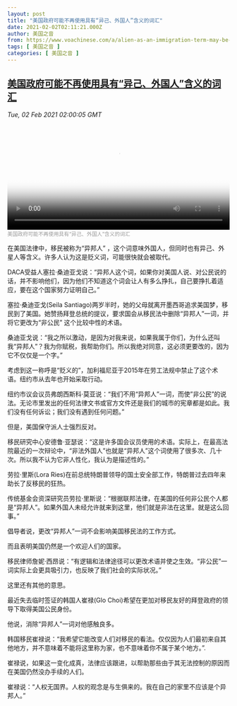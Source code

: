 ```yaml
---
layout: post
title: "美国政府可能不再使用具有“异己、外国人”含义的词汇"
date: 2021-02-02T02:11:21.000Z
author: 美国之音
from: https://www.voachinese.com/a/alien-as-an-immigration-term-may-be-coming-to-an-end-20210201/5761235.html
tags: [ 美国之音 ]
categories: [ 美国之音 ]
---
```

<!--1612231881000-->
[美国政府可能不再使用具有“异己、外国人”含义的词汇](https://www.voachinese.com/a/alien-as-an-immigration-term-may-be-coming-to-an-end-20210201/5761235.html)
------

<div>
<div><i>Tue, 02 Feb 2021 02:00:05 GMT</i></div><video poster="https://images.weserv.nl?url=gdb.voanews.com/c0293a78-112d-402c-b27e-cde0b7d68f1f_tv_r1_s_w900.jpg" src="https://av.voanews.com/Videoroot/Pangeavideo/2021/02/c/c0/c0293a78-112d-402c-b27e-cde0b7d68f1f_240p.mp4" style="width:100%" controls></video><div><small style="color: #999;">美国政府可能不再使用具有“异己、外国人”含义的词汇</small></div><p>在美国法律中，移民被称为“异邦人” ，这个词意味外国人，但同时也有异己、外星人等含义。许多人认为这是贬义词，可能很快就会被取代。</p><p>DACA受益人塞拉·桑迪亚戈说：“异邦人这个词，如果你对美国人说、对公民说的话，并不影响他们，因为他们不知道这个词会让人有多么挣扎，自己要挣扎着适应，要在这个国家努力证明自己。”</p><p>塞拉·桑迪亚戈(Seila Santiago)两岁半时，她的父母就离开墨西哥追求美国梦，移民到了美国。她赞扬拜登总统的提议，要求国会从移民法中删除“异邦人”一词，并将它更改为“非公民” 这个比较中性的术语。</p><p>桑迪亚戈说：“我之所以激动，是因为对我来说，如果我属于你们，为什么还叫我“异邦人”？我为你赋税，我帮助你们。所以我绝对同意，这必须更要改的，因为它不仅仅是一个字。”</p><p>考虑到这一称呼是“贬义的”，加利福尼亚于2015年在劳工法规中禁止了这个术语。纽约市从去年也开始采取行动。</p><p>纽约市议会议员弗朗西斯科·莫亚说：“我们不用“异邦人”一词，而使”非公民”的说法。无论市里发出的任何法律文书或官方文件还是我们的城市的宪章都是如此。我们没有任何诉讼；我们没有遇到任何问题。”</p><p>但是，美国保守派人士强烈反对。</p><p>移民研究中心安德鲁·亚瑟说：“这是许多国会议员使用的术语。实际上，在最高法院最近的一次辩论中，“非法外国人”也就是“异邦人”这个词使用了很多次、几十次。所以我不认为它非人性化，我认为是描述性的。”</p><p>劳拉·里斯(Lora Ries)在前总统特朗普领导的国土安全部工作，特朗普过去四年来助长了反移民的狂热。</p><p>传统基金会资深研究员劳拉·里斯说：“根据联邦法律，在美国的任何非公民个人都是“异邦人”。如果外国人未经允许就来到这里，他们就是非法在这里。就是这么回事。”</p><p>倡导者说，更改“异邦人”一词不会影响美国移民法的工作方式。</p><p>而且表明美国仍然是一个欢迎人们的国家。</p><p>移民律师詹妮·西昂说：“有逻辑和法律途径可以更改术语并使之生效。“非公民”一词实际上会更具吸引力，也反映了我们社会的实际状况。”</p><p>这里还有其他的意思。</p><p>最近失去临时签证的韩国人崔禄(Glo Choi)希望在更加对移民友好的拜登政府的领导下取得美国公民身份。</p><p>他说，消除“异邦人”一词对他感触良多。</p><p>韩国移民崔禄说：“我希望它能改变人们对移民的看法。仅仅因为人们最初来自其他地方，并不意味着不能将这里称为家，也不意味着你不属于某个地方。”.</p><p>崔禄说，如果这一变化成真，法律应该跟进，以帮助那些由于其无法控制的原因而在美国仍然没办手续的人们。</p><p>崔禄说：“人权无国界。人权的观念是与生俱来的。我在自己的家里不应该是个异邦人。”</p>
</div>
